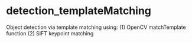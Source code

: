 # detection_templateMatching
Object detection via template matching using: 
(1) OpenCV matchTemplate function
(2) SIFT keypoint matching